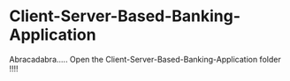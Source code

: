 # Client-Server-Based-Banking-Application
Abracadabra..... Open the Client-Server-Based-Banking-Application folder !!!!

